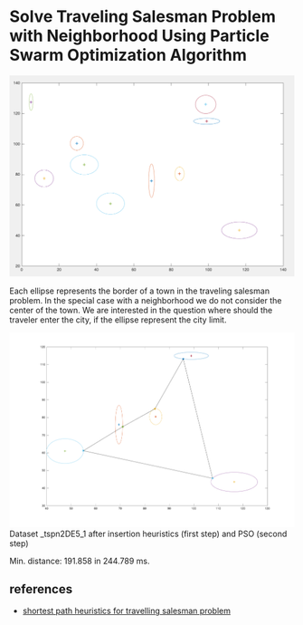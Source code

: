 # Solve Traveling Salesman Problem with Neighborhood Using Particle Swarm Optimization Algorithm



![ellipse examle](https://github.com/SgtBlack/tspwithpso/blob/master/pictures/ellipse_example.png "Example for a ellipse data-set")

Each ellipse represents the border of a town in the traveling salesman problem. In the special case with a neighborhood we do not consider the center of the town. We are interested in the question where should the traveler enter the city, if the ellipse represent the city limit.



![Dataset _tspn2DE5_1 after PSO](https://github.com/SgtBlack/tspwithpso/blob/master/pictures/example1_after_pso.png "distance 191.858 in 244.789 ms")
Dataset _tspn2DE5_1 after insertion heuristics (first step) and PSO (second step)

Min. distance: 191.858 in 244.789 ms.


references
-----------------
* [shortest path heuristics for travelling salesman problem](http://snipplr.com/view/4064/shortest-path-heuristics-nearest-neighborhood-2-opt-farthest-and-arbitrary-insertion-for-travelling-salesman-problem)
